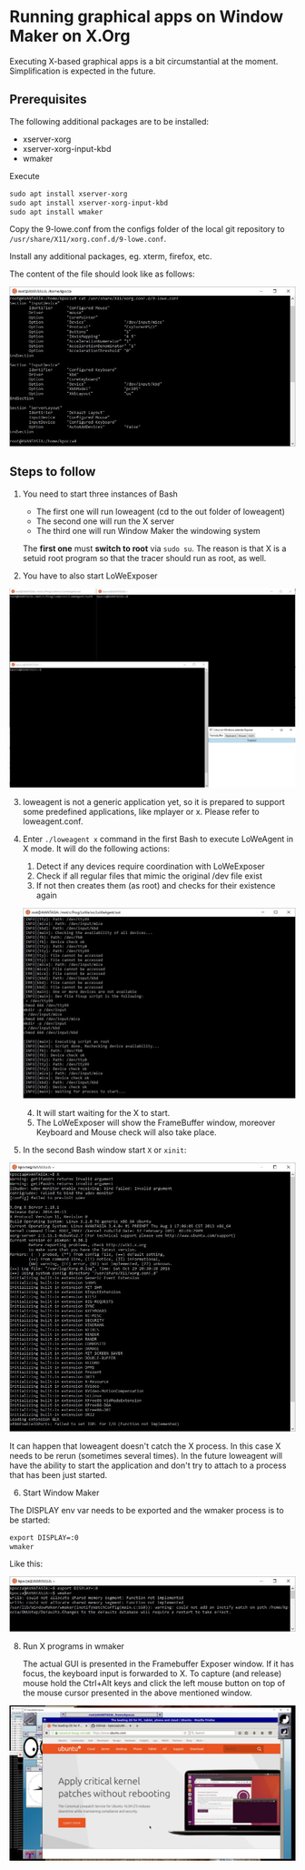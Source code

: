 # Running graphical apps on Window Maker on X.Org

Executing X-based graphical apps is a bit circumstantial at the moment. Simplification is expected in the future.

## Prerequisites

The following additional packages are to be installed:

- xserver-xorg
- xserver-xorg-input-kbd
- wmaker

Execute

```
sudo apt install xserver-xorg
sudo apt install xserver-xorg-input-kbd
sudo apt install wmaker
```

Copy the 9-lowe.conf from the configs folder of the local git repository to ```/usr/share/X11/xorg.conf.d/9-lowe.conf```.

Install any additional packages, eg. xterm, firefox, etc.

The content of the file should look like as follows:

![xorgconfig](img/x/01_config.jpg "X.Org config")

## Steps to follow

1. You need to start three instances of Bash
   - The first one will run loweagent (cd to the out folder of loweagent)
   - The second one will run the X server
   - The third one will run Window Maker the windowing system

   The **first one** must **switch to root** via ```sudo su```. The reason is that X is a setuid root program so that the tracer should run as root, as well.
2. You have to also start LoWeExposer

![whatweneed](img/x/02_whatweneed.jpg "Starting needed programs")

3. loweagent is not a generic application yet, so it is prepared to support some predefined applications, like mplayer or x. Please refer to loweagent.conf.

4. Enter ```./loweagent x``` command in the first Bash to execute LoWeAgent in X mode. It will do the following actions:

   1. Detect if any devices require coordination with LoWeExposer
   2. Check if all regular files that mimic the original /dev file exist
   3. If not then creates them (as root) and checks for their existence again 

   ![Creating devices](img/x/03_credevs.jpg "Creating devices")

   4. It will start waiting for the X to start.
   5. The LoWeExposer will show the FrameBuffer window, moreover Keyboard and Mouse check will also take place.

5. In the second Bash window start ```X```  or ```xinit```:

![X.Org running](img/x/04_startx.jpg "X.Org running")

It can happen that loweagent doesn't catch the X process. In this case X needs to be rerun (sometimes several times). In the future loweagent will have the ability to start the application and don't try to attach to a process that has been just started.

6. Start Window Maker

The DISPLAY env var needs to be exported and the wmaker process is to be started:

```
export DISPLAY=:0
wmaker
```
Like this:

![start wmaker](img/x/05_startwmaker.jpg "Starting Window Maker")

8. Run X programs in wmaker

   The actual GUI is presented in the Framebuffer Exposer window. If it has focus, the keyboard input is forwarded to X. To capture (and release) mouse hold the Ctrl+Alt keys and click the left mouse button on top of the mouse cursor presented in the above mentioned window.

![run progs](img/x/06_wmakerrunning.jpg "Run graphical apps")